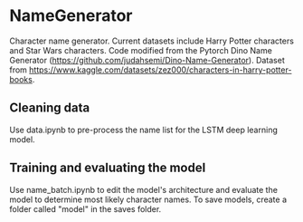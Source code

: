 # NameGenerator
Character name generator. Current datasets include Harry Potter characters and Star Wars characters. Code modified from the Pytorch Dino Name Generator (https://github.com/judahsemi/Dino-Name-Generator). Dataset from https://www.kaggle.com/datasets/zez000/characters-in-harry-potter-books.

## Cleaning data
Use data.ipynb to pre-process the name list for the LSTM deep learning model.

## Training and evaluating the model
Use name_batch.ipynb to edit the model's architecture and evaluate the model to determine most likely character names. To save models, create a folder called "model" in the saves folder.
